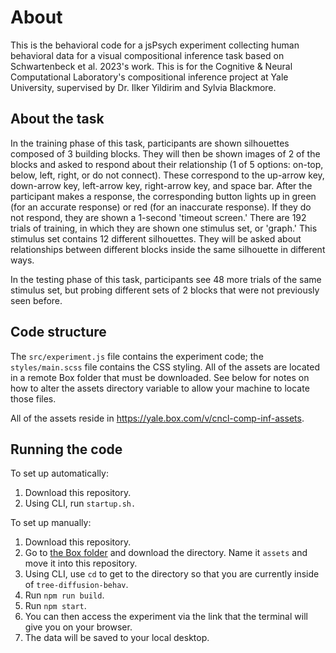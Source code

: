 # About

This is the behavioral code for a jsPsych experiment collecting human behavioral data for a visual compositional inference task based on Schwartenbeck et al. 2023's work. This is for the Cognitive & Neural Computational Laboratory's compositional inference project at Yale University, supervised by Dr. Ilker Yildirim and Sylvia Blackmore. 

## About the task

In the training phase of this task, participants are shown silhouettes composed of 3 building blocks. They will then be shown images of 2 of the blocks and asked to respond about their relationship (1 of 5 options: on-top, below, left, right, or do not connect). These correspond to the up-arrow key, down-arrow key, left-arrow key, right-arrow key, and space bar. After the participant makes a response, the corresponding button lights up in green (for an accurate response) or red (for an inaccurate response). If they do not respond, they are shown a 1-second 'timeout screen.' There are 192 trials of training, in which they are shown one stimulus set, or 'graph.' This stimulus set contains 12 different silhouettes. They will be asked about relationships between different blocks inside the same silhouette in different ways. 

In the testing phase of this task, participants see 48 more trials of the same stimulus set, but probing different sets of 2 blocks that were not previously seen before.

## Code structure

The `src/experiment.js` file contains the experiment code; the `styles/main.scss` file contains the CSS styling. All of the assets are located in a remote Box folder that must be downloaded. See below for notes on how to alter the assets directory variable to allow your machine to locate those files.

All of the assets reside in https://yale.box.com/v/cncl-comp-inf-assets. 

## Running the code

To set up automatically: 

1. Download this repository.
2. Using CLI, run `startup.sh.`

To set up manually:

1. Download this repository.
2. Go to [the Box folder](https://yale.box.com/v/cncl-comp-inf-assets) and download the directory. Name it `assets` and move it into this repository.
3. Using CLI, use `cd` to get to the directory so that you are currently inside of `tree-diffusion-behav`.
4. Run `npm run build`.
5. Run `npm start`.
6. You can then access the experiment via the link that the terminal will give you on your browser.
7. The data will be saved to your local desktop.

   


